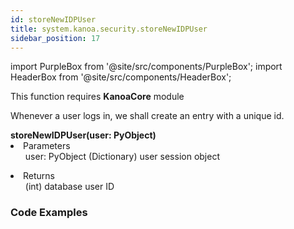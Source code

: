 ```yaml
---
id: storeNewIDPUser
title: system.kanoa.security.storeNewIDPUser
sidebar_position: 17
---
```

import PurpleBox from '@site/src/components/PurpleBox';
import HeaderBox from '@site/src/components/HeaderBox';


<PurpleBox>This function requires <b>KanoaCore</b> module</PurpleBox>

<HeaderBox header="Description">Whenever a user logs in, we shall create an entry with a unique id.  </HeaderBox>

<HeaderBox header="Syntax">
    <b>storeNewIDPUser(user: PyObject) </b>
    <li> Parameters <br />
        <ul>user: PyObject (Dictionary) user session object <br /> </ul>
    </li>
    <li> Returns <br />
        <ul>(int) database user ID <br /> </ul>
    </li>
</HeaderBox>


### Code Examples

```py


```